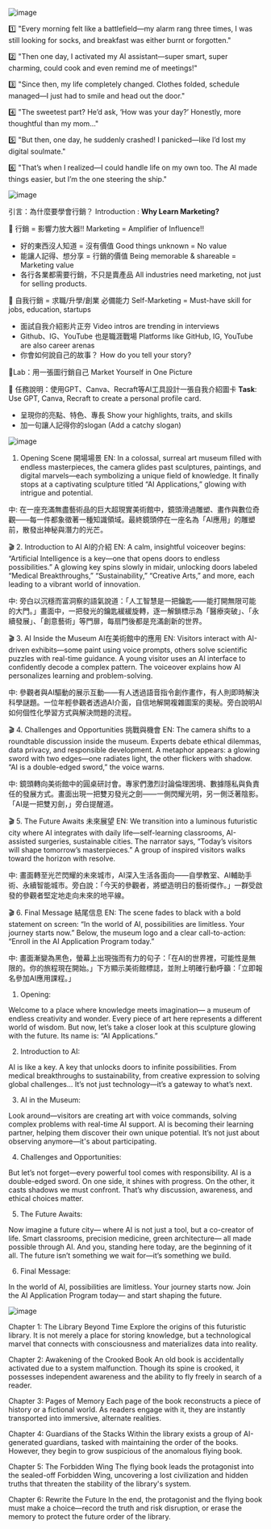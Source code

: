 
![image](https://github.com/user-attachments/assets/96926630-93ed-49a1-b6e2-b7a4a37872ee)



1️⃣ "Every morning felt like a battlefield—my alarm rang three times, I was still looking for socks, and breakfast was either burnt or forgotten."


2️⃣ "Then one day, I activated my AI assistant—super smart, super charming, could cook and even remind me of meetings!"


3️⃣ "Since then, my life completely changed. Clothes folded, schedule managed—I just had to smile and head out the door."


4️⃣ "The sweetest part? He’d ask, ‘How was your day?’ Honestly, more thoughtful than my mom..."


5️⃣ "But then, one day, he suddenly crashed! I panicked—like I’d lost my digital soulmate."


6️⃣ "That’s when I realized—I could handle life on my own too. The AI made things easier, but I’m the one steering the ship."



![image](https://github.com/user-attachments/assets/80a417a5-bab1-4d23-aed5-095a195d08b0)

引言：為什麼要學會行銷？ Introduction : **Why Learn Marketing?**

🎯 行銷 = 影響力放大器!! Marketing = Amplifier of Influence!!

- 好的東西沒人知道 = 沒有價值 Good things unknown = No value
- 能讓人記得、想分享 = 行銷的價值 Being memorable & shareable = Marketing value
- 各行各業都需要行銷，不只是賣產品 All industries need marketing, not just for selling products.

🎯 自我行銷 = 求職/升學/創業 必備能力 Self-Marketing = Must-have skill for jobs, education, startups

- 面試自我介紹影片正夯 Video intros are trending in interviews
- Github、IG、YouTube 也是職涯戰場 Platforms like GitHub, IG, YouTube are also career arenas
- 你會如何說自己的故事？ How do you tell your story?

🧪Lab：用一張圖行銷自己 Market Yourself in One Picture

🎨 任務說明：使用GPT、Canva、Recraft等AI工具設計一張自我介紹圖卡 **Task**: Use GPT, Canva, Recraft to create a personal profile card.

- 呈現你的亮點、特色、專長 Show your highlights, traits, and skills
- 加一句讓人記得你的slogan (Add a catchy slogan)


![image](https://github.com/user-attachments/assets/daa451dd-73de-47d1-a50f-9d755002e1a0)



 1. Opening Scene 開場場景
EN:
In a colossal, surreal art museum filled with endless masterpieces, the camera glides past sculptures, paintings, and digital marvels—each symbolizing a unique field of knowledge. It finally stops at a captivating sculpture titled “AI Applications,” glowing with intrigue and potential.

中:
在一座充滿無盡藝術品的巨大超現實美術館中，鏡頭滑過雕塑、畫作與數位奇觀——每一件都象徵著一種知識領域。最終鏡頭停在一座名為「AI應用」的雕塑前，散發出神秘與潛力的光芒。

🎬 2. Introduction to AI AI的介紹
EN:
A calm, insightful voiceover begins: “Artificial Intelligence is a key—one that opens doors to endless possibilities.” A glowing key spins slowly in midair, unlocking doors labeled “Medical Breakthroughs,” “Sustainability,” “Creative Arts,” and more, each leading to a vibrant world of innovation.

中:
旁白以沉穩而富洞察的語氣說道：「人工智慧是一把鑰匙——能打開無限可能的大門。」畫面中，一把發光的鑰匙緩緩旋轉，逐一解鎖標示為「醫療突破」、「永續發展」、「創意藝術」等門扉，每扇門後都是充滿創新的世界。

🎬 3. AI Inside the Museum AI在美術館中的應用
EN:
Visitors interact with AI-driven exhibits—some paint using voice prompts, others solve scientific puzzles with real-time guidance. A young visitor uses an AI interface to confidently decode a complex pattern. The voiceover explains how AI personalizes learning and problem-solving.

中:
參觀者與AI驅動的展示互動——有人透過語音指令創作畫作，有人則即時解決科學謎題。一位年輕參觀者透過AI介面，自信地解開複雜圖案的奧秘。旁白說明AI如何個性化學習方式與解決問題的流程。

🎬 4. Challenges and Opportunities 挑戰與機會
EN:
The camera shifts to a roundtable discussion inside the museum. Experts debate ethical dilemmas, data privacy, and responsible development. A metaphor appears: a glowing sword with two edges—one radiates light, the other flickers with shadow. “AI is a double-edged sword,” the voice warns.

中:
鏡頭轉向美術館中的圓桌研討會。專家們激烈討論倫理困境、數據隱私與負責任的發展方式。畫面出現一把雙刃發光之劍——一側閃耀光明，另一側泛著陰影。「AI是一把雙刃劍，」旁白提醒道。

🎬 5. The Future Awaits 未來展望
EN:
We transition into a luminous futuristic city where AI integrates with daily life—self-learning classrooms, AI-assisted surgeries, sustainable cities. The narrator says, “Today’s visitors will shape tomorrow’s masterpieces.” A group of inspired visitors walks toward the horizon with resolve.

中:
畫面轉至光芒閃耀的未來城市，AI深入生活各面向——自學教室、AI輔助手術、永續智能城市。旁白說：「今天的參觀者，將塑造明日的藝術傑作。」一群受啟發的參觀者堅定地走向未來的地平線。

🎬 6. Final Message 結尾信息
EN:
The scene fades to black with a bold statement on screen: “In the world of AI, possibilities are limitless. Your journey starts now.” Below, the museum logo and a clear call-to-action: “Enroll in the AI Application Program today.”

中:
畫面漸變為黑色，螢幕上出現強而有力的句子：「在AI的世界裡，可能性是無限的。你的旅程現在開始。」下方顯示美術館標誌，並附上明確行動呼籲：「立即報名參加AI應用課程。」

1. Opening:

Welcome to a place where knowledge meets imagination—
a museum of endless creativity and wonder.
Every piece of art here represents a different world of wisdom.
But now, let’s take a closer look at this sculpture glowing with the future.
Its name is: “AI Applications.”

2. Introduction to AI:

AI is like a key.
A key that unlocks doors to infinite possibilities.
From medical breakthroughs to sustainability,
from creative expression to solving global challenges...
It’s not just technology—it’s a gateway to what’s next.

3. AI in the Museum:

Look around—visitors are creating art with voice commands,
solving complex problems with real-time AI support.
AI is becoming their learning partner,
helping them discover their own unique potential.
It’s not just about observing anymore—it's about participating.

4. Challenges and Opportunities:

But let’s not forget—every powerful tool comes with responsibility.
AI is a double-edged sword.
On one side, it shines with progress.
On the other, it casts shadows we must confront.
That’s why discussion, awareness, and ethical choices matter.

5. The Future Awaits:

Now imagine a future city—
where AI is not just a tool, but a co-creator of life.
Smart classrooms, precision medicine, green architecture—
all made possible through AI.
And you, standing here today, are the beginning of it all.
The future isn’t something we wait for—it’s something we build.

6. Final Message:

In the world of AI,
possibilities are limitless.
Your journey starts now.
Join the AI Application Program today—
and start shaping the future.



![image](https://github.com/user-attachments/assets/f608a0bc-66ce-46dd-80a2-74e04083d8b4)


Chapter 1: The Library Beyond Time
Explore the origins of this futuristic library. It is not merely a place for storing knowledge, but a technological marvel that connects with consciousness and materializes data into reality.


Chapter 2: Awakening of the Crooked Book
An old book is accidentally activated due to a system malfunction. Though its spine is crooked, it possesses independent awareness and the ability to fly freely in search of a reader.


Chapter 3: Pages of Memory
Each page of the book reconstructs a piece of history or a fictional world. As readers engage with it, they are instantly transported into immersive, alternate realities.


Chapter 4: Guardians of the Stacks
Within the library exists a group of AI-generated guardians, tasked with maintaining the order of the books. However, they begin to grow suspicious of the anomalous flying book.


Chapter 5: The Forbidden Wing
The flying book leads the protagonist into the sealed-off Forbidden Wing, uncovering a lost civilization and hidden truths that threaten the stability of the library's system.


Chapter 6: Rewrite the Future
In the end, the protagonist and the flying book must make a choice—record the truth and risk disruption, or erase the memory to protect the future order of the library.

